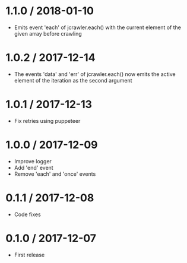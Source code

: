 
1.1.0 / 2018-01-10
==================

  * Emits event 'each' of jcrawler.each() with the current element of the given array before crawling 

1.0.2 / 2017-12-14
==================

  * The events 'data' and 'err' of jcrawler.each() now emits the active element of the iteration as the second argument

1.0.1 / 2017-12-13
==================

  * Fix retries using puppeteer

1.0.0 / 2017-12-09
==================

  * Improve logger
  * Add 'end' event
  * Remove 'each' and 'once' events

0.1.1 / 2017-12-08
==================

  * Code fixes

0.1.0 / 2017-12-07
==================

  * First release